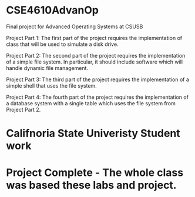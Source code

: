 # CSE4610AdvanOp
Final project for Advanced Operating Systems at CSUSB

Project Part 1: The first part of the project requires the implementation of class that will be used to simulate a disk drive. 

Project Part 2: The second part of the project requires the implementation of a simple file system. In particular, it should include software which will handle dynamic file management.

Project Part 3: The third part of the project requires the implementation of a simple shell that uses the file system.

Project Part 4: The fourth part of the project requires the implementation of a database system with a single table which uses the file system from Project Part 2.

# Califnoria State Univeristy Student work 

# Project Complete - The whole class was based these labs and project. 
